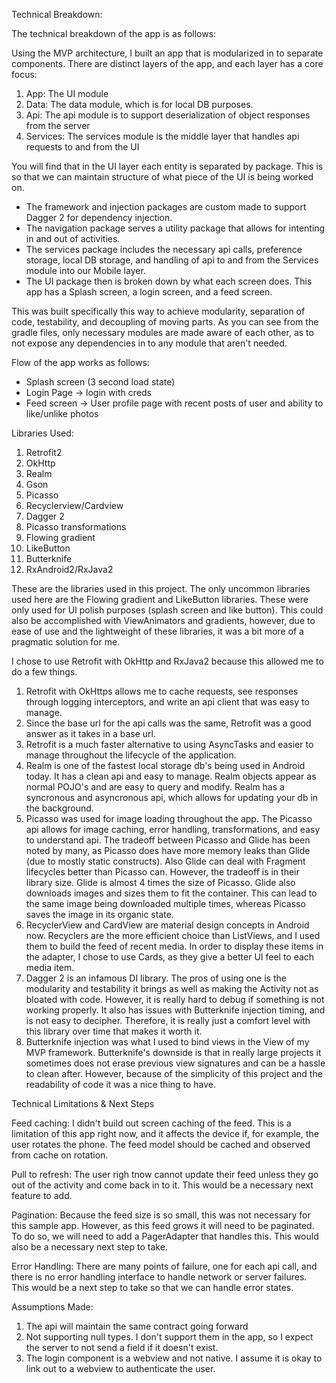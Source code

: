 Technical Breakdown:

The technical breakdown of the app is as follows:

Using the MVP architecture, I built an app that is modularized in to separate components.
There are distinct layers of the app, and each layer has a core focus:

1. App: The UI module
2. Data: The data module, which is for local DB purposes.
3. Api: The api module is to support deserialization of object responses from the server
4. Services: The services module is the middle layer that handles api requests to and from the UI

You will find that in the UI layer each entity is separated by package. This is so that we can maintain
structure of what piece of the UI is being worked on. 
- The framework and injection packages are custom
made to support Dagger 2 for dependency injection. 
- The navigation package serves a utility package
that allows for intenting in and out of activities.
- The services package includes the necessary api calls, preference storage, local DB storage, and handling of
api to and from the Services module into our Mobile layer.
- The UI package then is broken down by what each screen does. This app has a Splash screen, a login screen, and a feed screen. 

This was built specifically this way to achieve modularity, separation of code, testability, and decoupling of moving parts. As you can see from the gradle files, only necessary modules are made aware of each other, as to not expose any dependencies in to any module that aren't needed. 

Flow of the app works as follows:
- Splash screen (3 second load state)
- Login Page -> login with creds
- Feed screen -> User profile page with recent posts of user and ability to like/unlike photos

Libraries Used:
1. Retrofit2
2. OkHttp
3. Realm
4. Gson
5. Picasso
6. Recyclerview/Cardview
7. Dagger 2
8. Picasso transformations
9. Flowing gradient
10. LikeButton
11. Butterknife
12. RxAndroid2/RxJava2

These are the libraries used in this project. The only uncommon libraries used here are the Flowing gradient and LikeButton libraries. These were only used for UI polish purposes (splash screen and like button). This could also be accomplished with ViewAnimators and gradients, however, due to ease of use and the lightweight of these libraries, it was a bit more of a pragmatic solution for me.

I chose to use Retrofit with OkHttp and RxJava2 because this allowed me to do a few things.
1. Retrofit with OkHttps allows me to cache requests, see responses through logging interceptors, and write an api client that was easy to manage.
2. Since the base url for the api calls was the same, Retrofit was a good answer as it takes in a base url.
3. Retrofit is a much faster alternative to using AsyncTasks and easier to manage throughout the lifecycle of the application.
4. Realm is one of the fastest local storage db's being used in Android today. It has a clean api and easy to manage. Realm objects appear as normal POJO's and are easy to query and modify. Realm has a syncronous and asyncronous api, which allows for updating your db in the background.
5. Picasso was used for image loading throughout the app. The Picasso api allows for image caching, error handling, transformations, and easy to understand api. The tradeoff between Picasso and Glide has been noted by many, as Picasso does have more memory leaks than Glide (due to mostly static constructs). Also Glide can deal with Fragment lifecycles better than Picasso can. However, the tradeoff is in their library size. Glide is almost 4 times the size of Picasso. Glide also downloads images and sizes them to fit the container. This can lead to the same image being downloaded multiple times, whereas Picasso saves the image in its organic state.
6. RecyclerView and CardView are material design concepts in Android now. Recyclers are the more efficient choice than ListViews, and I used them to build the feed of recent media. In order to display these items in the adapter, I chose to use Cards, as they give a better UI feel to each media item.
7. Dagger 2 is an infamous DI library. The pros of using one is the modularity and testability it brings as well as making the Activity not as bloated with code. However, it is really hard to debug if something is not working properly. It also has issues with Butterknife injection timing, and is not easy to decipher. Therefore, it is really just a comfort level with this library over time that makes it worth it.
8. Butterknife injection was what I used to bind views in the View of my MVP framework. Butterknife's downside is that in really large projects it sometimes does not erase previous view signatures and can be a hassle to clean after. However, because of the simplicity of this project and the readability of code it was a nice thing to have.




Technical Limitations & Next Steps

Feed caching: I didn't build out screen caching of the feed. This is a limitation of this app right now, and it affects the device if, for example, the user rotates the phone. The feed model should be cached and observed from cache on rotation.

Pull to refresh: The user righ tnow cannot update their feed unless they go out of the activity and come back in to it. This would be a necessary next feature to add.

Pagination: Because the feed size is so small, this was not necessary for this sample app. However, as this feed grows it will need to be paginated. To do so, we will need to add a PagerAdapter that handles this. This would also be a necessary next step to take.

Error Handling: There are many points of failure, one for each api call, and there is no error handling interface to handle network or server failures. This would be a next step to take so that we can handle error states.

Assumptions Made:

1. The api will maintain the same contract going forward
2. Not supporting null types. I don't support them in the app, so I expect the server to not send a field if it doesn't exist.
3. The login component is a webview and not native. I assume it is okay to link out to a webview to authenticate the user.

